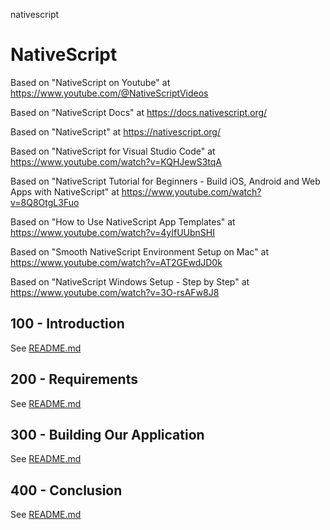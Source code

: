 nativescript
# NativeScript

Based on "NativeScript on Youtube" at https://www.youtube.com/@NativeScriptVideos

Based on "NativeScript Docs" at https://docs.nativescript.org/

Based on "NativeScript" at https://nativescript.org/

Based on "NativeScript for Visual Studio Code" at https://www.youtube.com/watch?v=KQHJewS3tqA

Based on "NativeScript Tutorial for Beginners - Build iOS, Android and Web Apps with NativeScript" at https://www.youtube.com/watch?v=8Q8OtgL3Fuo

Based on "How to Use NativeScript App Templates" at https://www.youtube.com/watch?v=4yIfUUbnSHI

Based on "Smooth NativeScript Environment Setup on Mac" at https://www.youtube.com/watch?v=AT2GEwdJD0k

Based on "NativeScript Windows Setup - Step by Step" at https://www.youtube.com/watch?v=3O-rsAFw8J8

## 100 - Introduction

See [README.md](./100/README.md)

## 200 - Requirements

See [README.md](./200/README.md)

## 300 - Building Our Application

See [README.md](./300/README.md)

## 400 - Conclusion

See [README.md](./400/README.md)
